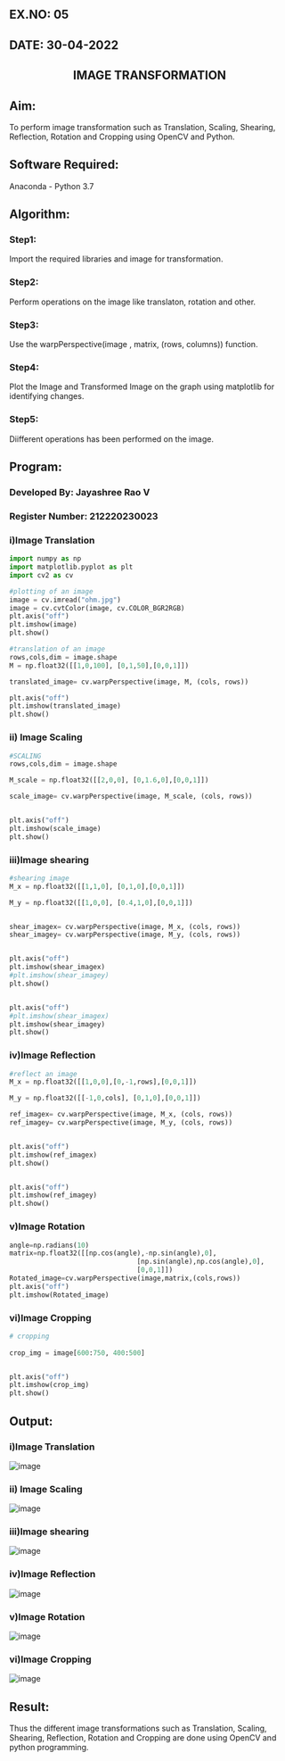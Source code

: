 ## EX.NO: 05 <br>
## DATE: 30-04-2022
## <p align="center">IMAGE TRANSFORMATION</p>

## Aim:

To perform image transformation such as Translation, Scaling, Shearing, Reflection, Rotation and Cropping using OpenCV and Python.

## Software Required:

Anaconda - Python 3.7

## Algorithm:

### Step1:
Import the required libraries and image for transformation.

### Step2:
Perform operations on the image like translaton, rotation and other.

### Step3:
Use the warpPerspective(image , matrix, (rows, columns)) function.

### Step4:
Plot the Image and Transformed Image on the graph using matplotlib for identifying changes.

### Step5:
Diifferent operations has been performed on the image.

## Program:

### Developed By: Jayashree Rao V
### Register Number: 212220230023

### i)Image Translation
```python
import numpy as np
import matplotlib.pyplot as plt 
import cv2 as cv 

#plotting of an image 
image = cv.imread("ohm.jpg")
image = cv.cvtColor(image, cv.COLOR_BGR2RGB)
plt.axis("off")
plt.imshow(image)
plt.show()

#translation of an image 
rows,cols,dim = image.shape
M = np.float32([[1,0,100], [0,1,50],[0,0,1]])

translated_image= cv.warpPerspective(image, M, (cols, rows))

plt.axis("off")
plt.imshow(translated_image)
plt.show()
```
### ii) Image Scaling
```python
#SCALING 
rows,cols,dim = image.shape

M_scale = np.float32([[2,0,0], [0,1.6,0],[0,0,1]])

scale_image= cv.warpPerspective(image, M_scale, (cols, rows))


plt.axis("off")
plt.imshow(scale_image)
plt.show()
```

### iii)Image shearing
```python
#shearing image 
M_x = np.float32([[1,1,0], [0,1,0],[0,0,1]])

M_y = np.float32([[1,0,0], [0.4,1,0],[0,0,1]])


shear_imagex= cv.warpPerspective(image, M_x, (cols, rows))
shear_imagey= cv.warpPerspective(image, M_y, (cols, rows))


plt.axis("off")
plt.imshow(shear_imagex)
#plt.imshow(shear_imagey)
plt.show()


plt.axis("off")
#plt.imshow(shear_imagex)
plt.imshow(shear_imagey)
plt.show()
```

### iv)Image Reflection
```python
#reflect an image 
M_x = np.float32([[1,0,0],[0,-1,rows],[0,0,1]])

M_y = np.float32([[-1,0,cols], [0,1,0],[0,0,1]])

ref_imagex= cv.warpPerspective(image, M_x, (cols, rows))
ref_imagey= cv.warpPerspective(image, M_y, (cols, rows))


plt.axis("off")
plt.imshow(ref_imagex)
plt.show()


plt.axis("off")
plt.imshow(ref_imagey)
plt.show()
```

### v)Image Rotation
```python
angle=np.radians(10)
matrix=np.float32([[np.cos(angle),-np.sin(angle),0],
                                [np.sin(angle),np.cos(angle),0],
                                [0,0,1]])
Rotated_image=cv.warpPerspective(image,matrix,(cols,rows))
plt.axis("off")
plt.imshow(Rotated_image)
```

### vi)Image Cropping
```python
# cropping 
    
crop_img = image[600:750, 400:500]


plt.axis("off")
plt.imshow(crop_img)
plt.show()

```
## Output:
### i)Image Translation
![image](https://user-images.githubusercontent.com/74660507/166133116-04ca095a-b0d8-4bcc-9f08-f143cf42ada6.png)


### ii) Image Scaling
![image](https://user-images.githubusercontent.com/74660507/166133130-8ba51ee0-1ca6-4074-a731-cacafa4a1dbc.png)

### iii)Image shearing

![image](https://user-images.githubusercontent.com/74660507/166133147-c46d674c-ac6a-4f4a-9364-85ce8056fa40.png)


### iv)Image Reflection

![image](https://user-images.githubusercontent.com/74660507/166133163-97205fdd-675b-4745-9617-65faec501470.png)


### v)Image Rotation

![image](https://user-images.githubusercontent.com/74660507/166133179-1ec1bd65-97a8-4a7a-bb75-7fdef7c8a2d9.png)



### vi)Image Cropping
![image](https://user-images.githubusercontent.com/74660507/166133194-d451c312-b0a1-4b29-97a0-3c512db0f5e4.png)





## Result: 

Thus the different image transformations such as Translation, Scaling, Shearing, Reflection, Rotation and Cropping are done using OpenCV and python programming.
